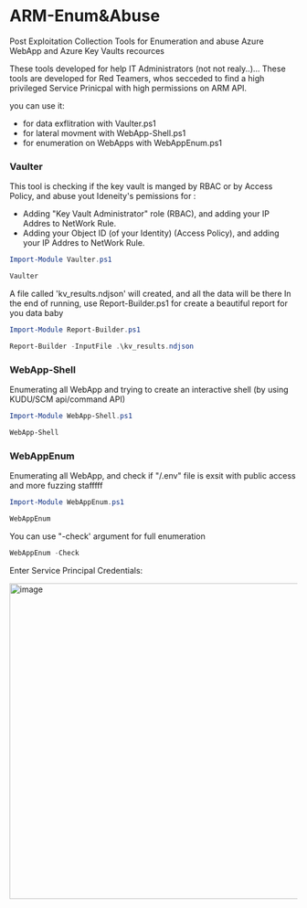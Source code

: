 # ARM-Enum&Abuse
Post Exploitation Collection Tools for Enumeration and abuse Azure WebApp and Azure Key Vaults recources

These tools developed for help IT Administrators (not not realy..)...
These tools are developed for Red Teamers, whos secceded to find a high privileged Service Prinicpal with high permissions on ARM API.

you can use it:
- for data exflitration with Vaulter.ps1
- for lateral movment with WebApp-Shell.ps1
- for enumeration on WebApps with WebAppEnum.ps1

### Vaulter
This tool is checking if the key vault is manged by RBAC or by Access Policy, and abuse yout Ideneity's pemissions for :
- Adding "Key Vault Administrator" role (RBAC), and adding your IP Addres to NetWork Rule.
- Adding your Object ID (of your Identity) (Access Policy), and adding your IP Addres to NetWork Rule.

```powershell
Import-Module Vaulter.ps1
```
```powershell
Vaulter
```
A file called 'kv_results.ndjson' will created, and all the data will be there
In the end of running, use Report-Builder.ps1 for create a beautiful report for you data baby

```powershell
Import-Module Report-Builder.ps1
```
```powershell
Report-Builder -InputFile .\kv_results.ndjson
```
### WebApp-Shell
Enumerating all WebApp and trying to create an interactive shell (by using KUDU/SCM api/command API)

```powershell
Import-Module WebApp-Shell.ps1
```
```powershell
WebApp-Shell
```

### WebAppEnum
Enumerating all WebApp, and check if "/.env" file is exsit with public access
and more fuzzing stafffff

```powershell
Import-Module WebAppEnum.ps1
```
```powershell
WebAppEnum
```
You can use "-check' argument for full enumeration
```powershell
WebAppEnum -Check
```
Enter Service Principal Credentials:

<img width="706" height="553" alt="image" src="https://github.com/user-attachments/assets/2ddd2a6e-83a2-4a02-8026-eadb4c6f2c2a" />




